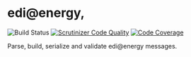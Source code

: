  # edi@energy,

![Build Status](https://travis-ci.org/Apfelfrisch/EDI-Energy.svg?branch=master)
[![Scrutinizer Code Quality](https://scrutinizer-ci.com/g/Apfelfrisch/EDI-Energy/badges/quality-score.png?b=master)](https://scrutinizer-ci.com/g/Apfelfrisch/EDI-Energy/?branch=master)
[![Code Coverage](https://scrutinizer-ci.com/g/Apfelfrisch/EDI-Energy/badges/coverage.png?b=master)](https://scrutinizer-ci.com/g/Apfelfrisch/EDI-Energy/?branch=master)

Parse, build, serialize and validate edi@energy messages.
